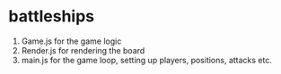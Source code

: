 <!-- @format -->

# battleships

1. Game.js for the game logic
2. Render.js for rendering the board
3. main.js for the game loop, setting up players, positions, attacks etc.
